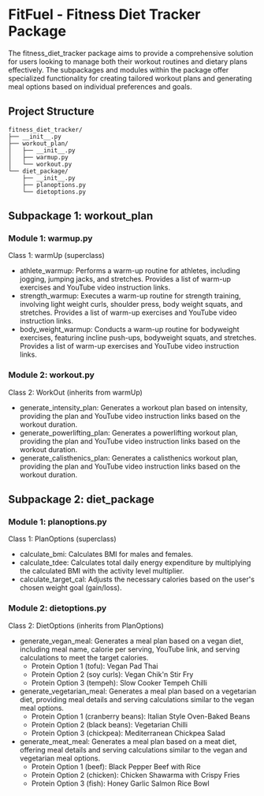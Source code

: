 # FitFuel - Fitness Diet Tracker Package
The fitness_diet_tracker package aims to provide a comprehensive solution for users looking to manage both their workout routines and dietary plans effectively. The subpackages and modules within the package offer specialized functionality for creating tailored workout plans and generating meal options based on individual preferences and goals.

## Project Structure
```
fitness_diet_tracker/
├── __init__.py
├── workout_plan/
│   ├── __init__.py
│   ├── warmup.py
│   └── workout.py
└── diet_package/
    ├── __init__.py
    ├── planoptions.py
    └── dietoptions.py
```

## Subpackage 1: workout_plan
### Module 1: warmup.py
Class 1: warmUp (superclass)
- athlete_warmup: Performs a warm-up routine for athletes, including jogging, jumping jacks, and stretches. Provides a list of warm-up exercises and YouTube video instruction links.
- strength_warmup: Executes a warm-up routine for strength training, involving light weight curls, shoulder press, body weight squats, and stretches. Provides a list of warm-up exercises and YouTube video instruction links.
- body_weight_warmup: Conducts a warm-up routine for bodyweight exercises, featuring incline push-ups, bodyweight squats, and stretches. Provides a list of warm-up exercises and YouTube video instruction links.

### Module 2: workout.py
Class 2: WorkOut (inherits from warmUp)
- generate_intensity_plan: Generates a workout plan based on intensity, providing the plan and YouTube video instruction links based on the workout duration.
- generate_powerlifting_plan: Generates a powerlifting workout plan, providing the plan and YouTube video instruction links based on the workout duration.
- generate_calisthenics_plan: Generates a calisthenics workout plan, providing the plan and YouTube video instruction links based on the workout duration.

## Subpackage 2: diet_package
### Module 1: planoptions.py
Class 1: PlanOptions (superclass)
- calculate_bmi: Calculates BMI for males and females.
- calculate_tdee: Calculates total daily energy expenditure by multiplying the calculated BMI with the activity level multiplier.
- calculate_target_cal: Adjusts the necessary calories based on the user's chosen weight goal (gain/loss).

### Module 2: dietoptions.py
Class 2: DietOptions (inherits from PlanOptions)
- generate_vegan_meal: Generates a meal plan based on a vegan diet, including meal name, calorie per serving, YouTube link, and serving calculations to meet the target calories.
  - Protein Option 1 (tofu): Vegan Pad Thai
  - Protein Option 2 (soy curls): Vegan Chik'n Stir Fry
  - Protein Option 3 (tempeh): Slow Cooker Tempeh Chilli
- generate_vegetarian_meal: Generates a meal plan based on a vegetarian diet, providing meal details and serving calculations similar to the vegan meal options.
  - Protein Option 1 (cranberry beans): Italian Style Oven-Baked Beans
  - Protein Option 2 (black beans): Vegetarian Chilli
  - Protein Option 3 (chickpea): Mediterranean Chickpea Salad
- generate_meat_meal: Generates a meal plan based on a meat diet, offering meal details and serving calculations similar to the vegan and vegetarian meal options.
  - Protein Option 1 (beef): Black Pepper Beef with Rice
  - Protein Option 2 (chicken): Chicken Shawarma with Crispy Fries
  - Protein Option 3 (fish): Honey Garlic Salmon Rice Bowl

